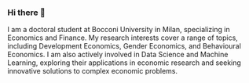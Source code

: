 ### Hi there 👋
<div style={{ textAlign: 'justify' }}>
I am a doctoral student at Bocconi University in Milan, specializing in Economics and Finance. My research interests cover a range of topics, including Development Economics, Gender Economics, and Behavioural Economics. I am also actively involved in Data Science and Machine Learning, exploring their applications in economic research and seeking innovative solutions to complex economic problems.
</div>
<!--
**milindv26/milindv26** is a ✨ _special_ ✨ repository because its `README.md` (this file) appears on your GitHub profile.

Here are some ideas to get you started:

- 🔭 I’m currently working on ...
- 🌱 I’m currently learning ...
- 👯 I’m looking to collaborate on ...
- 🤔 I’m looking for help with ...
- 💬 Ask me about ...
- 📫 How to reach me: ...
- 😄 Pronouns: ...
- ⚡ Fun fact: ...
-->
